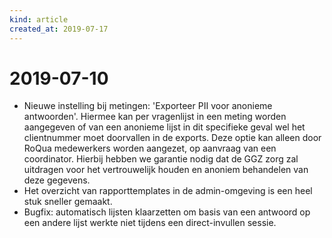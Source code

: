 ```yaml
---
kind: article
created_at: 2019-07-17
---
```


# 2019-07-10

* Nieuwe instelling bij metingen: 'Exporteer PII voor anonieme antwoorden'. Hiermee kan per vragenlijst in een meting worden aangegeven of van een anonieme lijst in dit specifieke geval wel het clientnummer moet doorvallen in de exports. Deze optie kan alleen door RoQua medewerkers worden aangezet, op aanvraag van een coordinator. Hierbij hebben we garantie nodig dat de GGZ zorg zal uitdragen voor het vertrouwelijk houden en anoniem behandelen van deze gegevens.
* Het overzicht van rapporttemplates in de admin-omgeving is een heel stuk sneller gemaakt.
* Bugfix: automatisch lijsten klaarzetten om basis van een antwoord op een andere lijst werkte niet tijdens een direct-invullen sessie.
